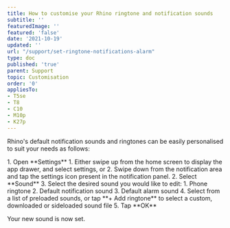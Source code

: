 ```yaml
---
title: How to customise your Rhino ringtone and notification sounds
subtitle: ''
featuredImage: ''
featured: 'false'
date: '2021-10-19'
updated: ''
url: "/support/set-ringtone-notifications-alarm"
type: doc
published: 'true'
parent: Support
topic: Customisation
order: '0'
appliesTo:
- T5se
- T8
- C10
- M10p
- K27p
---
```


Rhino's default notification sounds and ringtones can be easily personalised to suit your needs as follows:

<div class="numbered-instructions" markdown="1">
1. Open **Settings**
  1. Either swipe up from the home screen to display the app drawer, and select settings, or
  2. Swipe down from the notification area and tap the settings icon present in the notification panel.
2. Select **Sound**
3. Select the desired sound you would like to edit:
  1. Phone ringtone
  2. Default notification sound
  3. Default alarm sound
4. Select from a list of preloaded sounds, or tap **+ Add ringtone** to select a custom, downloaded or sideloaded sound file
5. Tap **OK**
</div>

Your new sound is now set.
